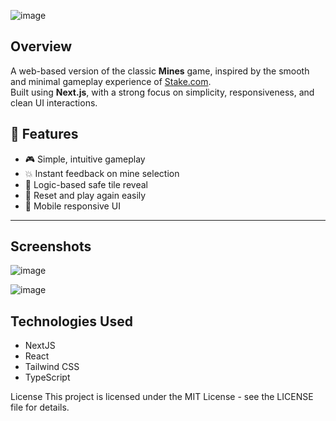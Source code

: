 
![image](https://github.com/user-attachments/assets/5d0b3f7e-32db-4535-b7fe-f3e7060acbc4)


## Overview

A web-based version of the classic **Mines** game, inspired by the smooth and minimal gameplay experience of [Stake.com](https://stake.com/).  
Built using **Next.js**, with a strong focus on simplicity, responsiveness, and clean UI interactions.



## 🚀 Features

- 🎮 Simple, intuitive gameplay
- 💥 Instant feedback on mine selection
- 🧠 Logic-based safe tile reveal
- 🔁 Reset and play again easily
- 📱 Mobile responsive UI

---

## Screenshots
![image](https://github.com/user-attachments/assets/69b3988c-5177-4941-a572-aa18440cd03a)

![image](https://github.com/user-attachments/assets/49805281-7dcf-4051-91c3-0df3a850c663)


## Technologies Used

- NextJS
- React
- Tailwind CSS
- TypeScript

License
This project is licensed under the MIT License - see the LICENSE file for details.
